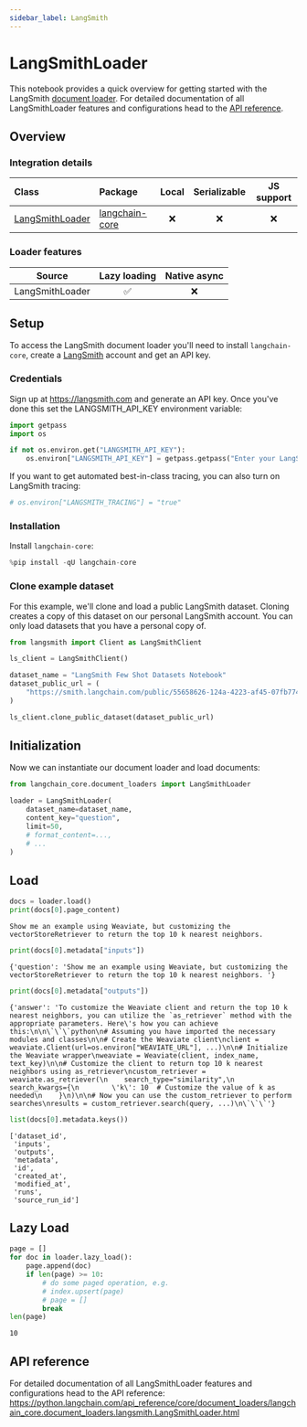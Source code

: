 ```yaml
---
sidebar_label: LangSmith
---
```


# LangSmithLoader

This notebook provides a quick overview for getting started with the LangSmith [document loader](https://python.langchain.com/docs/concepts/document_loaders). For detailed documentation of all LangSmithLoader features and configurations head to the [API reference](https://python.langchain.com/api_reference/core/document_loaders/langchain_core.document_loaders.langsmith.LangSmithLoader.html).

## Overview
### Integration details

| Class | Package | Local | Serializable | JS support|
| :--- | :--- | :---: | :---: |  :---: |
| [LangSmithLoader](https://python.langchain.com/api_reference/core/document_loaders/langchain_core.document_loaders.langsmith.LangSmithLoader.html) | [langchain-core](https://python.langchain.com/api_reference/core/index.html) | ❌ | ❌ | ❌ | 

### Loader features
| Source | Lazy loading | Native async
| :---: | :---: | :---: | 
| LangSmithLoader | ✅ | ❌ | 

## Setup

To access the LangSmith document loader you'll need to install `langchain-core`, create a [LangSmith](https://langsmith.com) account and get an API key.

### Credentials

Sign up at https://langsmith.com and generate an API key. Once you've done this set the LANGSMITH_API_KEY environment variable:


```python
import getpass
import os

if not os.environ.get("LANGSMITH_API_KEY"):
    os.environ["LANGSMITH_API_KEY"] = getpass.getpass("Enter your LangSmith API key: ")
```

If you want to get automated best-in-class tracing, you can also turn on LangSmith tracing:


```python
# os.environ["LANGSMITH_TRACING"] = "true"
```

### Installation

Install `langchain-core`:


```python
%pip install -qU langchain-core
```

### Clone example dataset

For this example, we'll clone and load a public LangSmith dataset. Cloning creates a copy of this dataset on our personal LangSmith account. You can only load datasets that you have a personal copy of.


```python
from langsmith import Client as LangSmithClient

ls_client = LangSmithClient()

dataset_name = "LangSmith Few Shot Datasets Notebook"
dataset_public_url = (
    "https://smith.langchain.com/public/55658626-124a-4223-af45-07fb774a6212/d"
)

ls_client.clone_public_dataset(dataset_public_url)
```

## Initialization

Now we can instantiate our document loader and load documents:


```python
from langchain_core.document_loaders import LangSmithLoader

loader = LangSmithLoader(
    dataset_name=dataset_name,
    content_key="question",
    limit=50,
    # format_content=...,
    # ...
)
```

## Load


```python
docs = loader.load()
print(docs[0].page_content)
```
```output
Show me an example using Weaviate, but customizing the vectorStoreRetriever to return the top 10 k nearest neighbors.
```

```python
print(docs[0].metadata["inputs"])
```
```output
{'question': 'Show me an example using Weaviate, but customizing the vectorStoreRetriever to return the top 10 k nearest neighbors. '}
```

```python
print(docs[0].metadata["outputs"])
```
```output
{'answer': 'To customize the Weaviate client and return the top 10 k nearest neighbors, you can utilize the `as_retriever` method with the appropriate parameters. Here\'s how you can achieve this:\n\n\`\`\`python\n# Assuming you have imported the necessary modules and classes\n\n# Create the Weaviate client\nclient = weaviate.Client(url=os.environ["WEAVIATE_URL"], ...)\n\n# Initialize the Weaviate wrapper\nweaviate = Weaviate(client, index_name, text_key)\n\n# Customize the client to return top 10 k nearest neighbors using as_retriever\ncustom_retriever = weaviate.as_retriever(\n    search_type="similarity",\n    search_kwargs={\n        \'k\': 10  # Customize the value of k as needed\n    }\n)\n\n# Now you can use the custom_retriever to perform searches\nresults = custom_retriever.search(query, ...)\n\`\`\`'}
```

```python
list(docs[0].metadata.keys())
```



```output
['dataset_id',
 'inputs',
 'outputs',
 'metadata',
 'id',
 'created_at',
 'modified_at',
 'runs',
 'source_run_id']
```


## Lazy Load


```python
page = []
for doc in loader.lazy_load():
    page.append(doc)
    if len(page) >= 10:
        # do some paged operation, e.g.
        # index.upsert(page)
        # page = []
        break
len(page)
```



```output
10
```


## API reference

For detailed documentation of all LangSmithLoader features and configurations head to the API reference: https://python.langchain.com/api_reference/core/document_loaders/langchain_core.document_loaders.langsmith.LangSmithLoader.html

